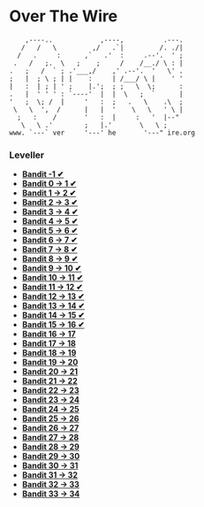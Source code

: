 # Over The Wire
```
    ,----..            ,----,          .---.
   /   /   \         ,/   .`|         /. ./|
  /   .     :      ,`   .'  :     .--'.  ' ;
 .   /   ;.  \   ;    ;     /    /__./ \ : |
.   ;   /  ` ; .'___,/    ,' .--'.  '   \' .
;   |  ; \ ; | |    :     | /___/ \ |    ' '
|   :  | ; | ' ;    |.';  ; ;   \  \;      :
.   |  ' ' ' : `----'  |  |  \   ;  `      |
'   ;  \; /  |     '   :  ;   .   \    .\  ;
 \   \  ',  /      |   |  '    \   \   ' \ |
  ;   :    /       '   :  |     :   '  |--"
   \   \ .'        ;   |.'       \   \ ;
www. `---` ver     '---' he       '---" ire.org
```

### Leveller 
- [**Bandit -1 ✔**](https://github.com/ErsaGunTosun/OverTheWire/blob/master/bandit_-1.md)
- [**Bandit  0  -> 1 ✔**](https://github.com/ErsaGunTosun/OverTheWire/blob/master/bandit_00.md)
- [**Bandit  1  -> 2 ✔**](https://github.com/ErsaGunTosun/OverTheWire/blob/master/bandit_01.md)
- [**Bandit  2  -> 3 ✔**](https://github.com/ErsaGunTosun/OverTheWire/blob/master/bandit_02.md)
- [**Bandit  3  -> 4 ✔**](https://github.com/ErsaGunTosun/OverTheWire/blob/master/bandit_03.md)
- [**Bandit  4  -> 5 ✔**](https://github.com/ErsaGunTosun/OverTheWire/blob/master/bandit_04.md)
- [**Bandit  5  -> 6 ✔**](https://github.com/ErsaGunTosun/OverTheWire/blob/master/bandit_05.md)
- [**Bandit  6  -> 7 ✔**](https://github.com/ErsaGunTosun/OverTheWire/blob/master/bandit_06.md)
- [**Bandit  7  -> 8 ✔**](https://github.com/ErsaGunTosun/OverTheWire/blob/master/bandit_07.md)
- [**Bandit  8  -> 9 ✔**](https://github.com/ErsaGunTosun/OverTheWire/blob/master/bandit_08.md)
- [**Bandit  9  -> 10 ✔**](https://github.com/ErsaGunTosun/OverTheWire/blob/master/bandit_09.md)
- [**Bandit  10 -> 11 ✔**](https://github.com/ErsaGunTosun/OverTheWire/blob/master/bandit_10.md)
- [**Bandit  11 -> 12 ✔**](https://github.com/ErsaGunTosun/OverTheWire/blob/master/bandit_11.md)
- [**Bandit  12 -> 13 ✔**](https://github.com/ErsaGunTosun/OverTheWire/blob/master/bandit_12.md)
- [**Bandit  13 -> 14 ✔**](https://github.com/ErsaGunTosun/OverTheWire/blob/master/bandit_13.md)
- [**Bandit  14 -> 15 ✔**](https://github.com/ErsaGunTosun/OverTheWire/blob/master/bandit_14.md)
- [**Bandit  15 -> 16 ✔**](https://github.com/ErsaGunTosun/OverTheWire/blob/master/bandit_15.md)
- [**Bandit  16 -> 17**](#)
- [**Bandit  17 -> 18**](#)
- [**Bandit  18 -> 19**](#)
- [**Bandit  19 -> 20**](#)
- [**Bandit  20 -> 21**](#)
- [**Bandit  21 -> 22**](#)
- [**Bandit  22 -> 23**](#)
- [**Bandit  23 -> 24**](#)
- [**Bandit  24 -> 25**](#)
- [**Bandit  25 -> 26**](#)
- [**Bandit  26 -> 27**](#)
- [**Bandit  27 -> 28**](#)
- [**Bandit  28 -> 29**](#)
- [**Bandit  29 -> 30**](#)
- [**Bandit  30 -> 31**](#)
- [**Bandit  31 -> 32**](#)
- [**Bandit  32 -> 33**](#)
- [**Bandit  33 -> 34**](#)



